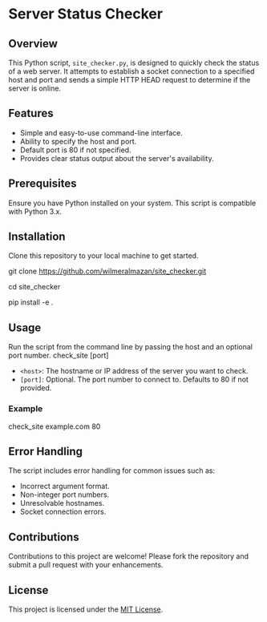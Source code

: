 # Server Status Checker

## Overview
This Python script, `site_checker.py`, is designed to quickly check the status of a web server. It attempts to establish a socket connection to a specified host and port and sends a simple HTTP HEAD request to determine if the server is online.

## Features
- Simple and easy-to-use command-line interface.
- Ability to specify the host and port.
- Default port is 80 if not specified.
- Provides clear status output about the server's availability.

## Prerequisites
Ensure you have Python installed on your system. This script is compatible with Python 3.x.

## Installation
Clone this repository to your local machine to get started.

git clone https://github.com/wilmeralmazan/site_checker.git

cd site_checker

pip install -e .

## Usage
Run the script from the command line by passing the host and an optional port number.
check_site <host> [port]

- `<host>`: The hostname or IP address of the server you want to check.
- `[port]`: Optional. The port number to connect to. Defaults to 80 if not provided.

### Example
check_site example.com 80


## Error Handling
The script includes error handling for common issues such as:
- Incorrect argument format.
- Non-integer port numbers.
- Unresolvable hostnames.
- Socket connection errors.

## Contributions
Contributions to this project are welcome! Please fork the repository and submit a pull request with your enhancements.

## License
This project is licensed under the [MIT License](LICENSE).

